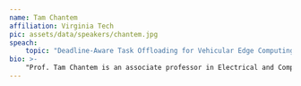 ```yaml
---
name: Tam Chantem
affiliation: Virginia Tech
pic: assets/data/speakers/chantem.jpg
speach:
    topic: "Deadline-Aware Task Offloading for Vehicular Edge Computing Networks"
bio: >-
    "Prof. Tam Chantem is an associate professor in Electrical and Computer Engineering at Virginia Tech. Her primary areas of research are embedded systems and cyber-physical system security, with focuses on hardware/software co-design of real-time embedded systems, energy-aware and thermal-aware system-level design, and cyber-physical systems (especially intelligent transportation systems). Dr. Chantem received her Ph.D. and Master's degrees from the University of Notre Dame in 2011 and 2008, respectively, and her Bachelor's degrees from Iowa State University in 2005. Before joining Virginia Tech, Dr. Chantem was an assistant professor in ECE at Utah State University. She has served as the TPC chair (ICESS, RTSOPS, and LPDC) and technical program committee for several top conferences such as DATE, DAC, RTAS, ECRTS, and RTSS."
---
```

